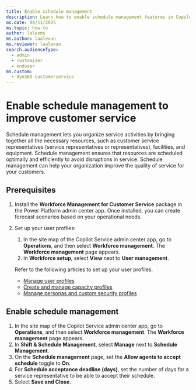 ```yaml
---
title: Enable schedule management
description: Learn how to enable schedule management features in Copilot Service admin center.
ms.date: 04/11/2025
ms.topic: how-to
author: lalexms
ms.author: laalexan
ms.reviewer: laalexan
search.audienceType: 
  - admin
  - customizer
  - enduser
ms.custom: 
  - dyn365-customerservice
---
```


# Enable schedule management to improve customer service

Schedule management lets you organize service activities by bringing together all the necessary resources, such as customer service representatives (service representatives or representatives), facilities, and equipment. Schedule management ensures that resources are scheduled optimally and efficiently to avoid disruptions in service. Schedule management can help your organization improve the quality of service for your customers.

## Prerequisites

1. Install the **Workforce Management for Customer Service** package in the Power Platform admin center app. Once installed, you can create forecast scenarios based on your operational needs.
1. Set up your user profiles:
     1. In the site map of the Copilot Service admin center app, go to **Operations**, and then select **Workforce management**. The **Workforce management** page appears.
     1. In **Workforce setup**, select **View** next to **User management**.

   Refer to the following articles to set up your user profiles.
    -	[Manage user profiles](/dynamics365/customer-service/users-user-profiles)
    -	[Create and manage capacity profiles](/dynamics365/customer-service/capacity-profiles)
    -	[Manage personas and custom security profiles](/dynamics365/customer-service/role-persona-mapping)
    
## Enable schedule management

1.	In the site map of the Copilot Service admin center app, go to **Operations**, and then select **Workforce management**. The **Workforce management** page appears.
1.	In **Shift & Schedule Management**, select **Manage** next to **Schedule Management**.
1.	On the **Schedule management** page, set the **Allow agents to accept schedule** toggle to **On**.
3.	For **Schedule acceptance deadline (days)**, set the number of days for a service representative to be able to accept their schedule.
4.	Select **Save and Close**.

   
